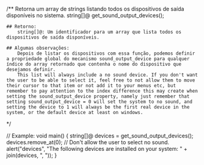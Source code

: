/**
	Retorna um array de strings listando todos os dispositivos de saída disponíveis no sistema.
	string[]@ get_sound_output_devices();

	## Retorno:
		string[]@: Um identificador para um array que lista todos os dispositivos de saída disponíveis.

	## Algumas observações:
		Depois de listar os dispositivos com essa função, podemos definir a propriedade global do mecanismo sound_output_device para qualquer índice do array retornado que contenha o nome do dispositivo que desejamos definir.
		This list will always include a no sound device. If you don't want the user to be able to select it, feel free to not allow them to move their cursor to that item or not add it to your menus etc, but remember to pay attention to the index difference this may create when setting the sound_output_device property, namely just remember that setting sound_output_device = 0 will set the system to no sound, and setting the device to 1 will always be the first real device in the system, or the default device at least on windows.
*/

// Example:
void main() {
	string[]@ devices = get_sound_output_devices();
	devices.remove_at(0); // Don't allow the user to select no sound.
	alert("devices", "The following devices are installed on your system: " + join(devices, ", "));
}
